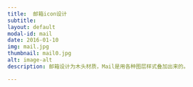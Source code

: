 ```yaml
---
title:  邮箱icon设计
subtitle:  
layout: default
modal-id: mail
date: 2016-01-10
img: mail.jpg
thumbnail: mail0.jpg
alt: image-alt
description: 邮箱设计为木头材质，Mail是用各种图层样式叠加出来的。

---
```

